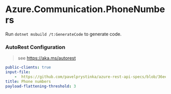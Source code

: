 # Azure.Communication.PhoneNumbers

Run `dotnet msbuild /t:GenerateCode` to generate code.

### AutoRest Configuration
> see https://aka.ms/autorest

``` yaml
public-clients: true
input-file:
    -  https://github.com/pavelprystinka/azure-rest-api-specs/blob/36ee467b56f23156015869ad7047e9193636895a/specification/communication/data-plane/Microsoft.CommunicationServicesPhoneNumbers/stable/2021-03-07/phonenumbers.json
title: Phone numbers
payload-flattening-threshold: 3
```
